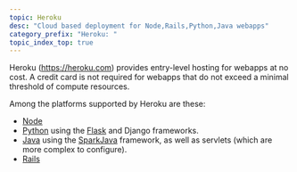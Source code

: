 ```yaml
---
topic: Heroku
desc: "Cloud based deployment for Node,Rails,Python,Java webapps"
category_prefix: "Heroku: "
topic_index_top: true
---
```


Heroku (<https://heroku.com>) provides entry-level hosting for webapps at no cost.  A credit card is not required for webapps that
do not exceed a minimal threshold of compute resources.

Among the platforms supported by Heroku are these:

* [Node](/topics/node)
* [Python](/topics/python) using the [Flask](topics/flask) and Django frameworks.
* [Java](/topics/java) using the [SparkJava](topics/spark_java) framework, as well as servlets (which are more complex to configure).
* [Rails](/topics/rails) 
